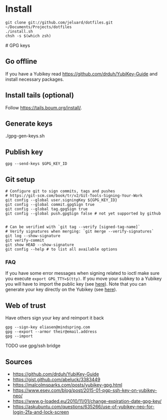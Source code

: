 # Install

```
git clone git://github.com/jeluard/dotfiles.git ~/Documents/Projects/dotfiles
./install.sh
chsh -s $(which zsh)
```

# GPG keys

## Go offline

If you have a Yubikey read https://github.com/drduh/YubiKey-Guide and install necessary packages.

## Install tails (optional)

Follow https://tails.boum.org/install/.

## Generate keys
./gpg-gen-keys.sh

## Publish key
```
gpg --send-keys $GPG_KEY_ID
```

## Git setup

```
# Configure git to sign commits, tags and pushes
# https://git-scm.com/book/tr/v2/Git-Tools-Signing-Your-Work
git config --global user.signingKey ${GPG_KEY_ID}
git config --global commit.gpgSign true
git config --global tag.gpgSign true
git config --global push.gpgSign false # not yet supported by github


# Can be verified with `git tag --verify [signed-tag-name]`
# Verify signatures when merging: `git merge --verify-signatures`
git log --show-signature
git verify-commit
git show HEAD --show-signature
git config --help # to list all available options
```

### FAQ

If you have some error messages when signing related to ioctl make sure you execute `export GPG_TTY=$(tty)`.
If you move your subkey to a Yubikey you will have to import the public key (see [here](https://gpgtools.tenderapp.com/kb/gpg-keychain-faq/gpg-keychain-not-showing-key-from-smart-card)).
Note that you can generate your key directly on the Yubikey (see [here](https://www.yubico.com/support/knowledge-base/categories/articles/use-yubikey-openpgp/#generateopenpgp)).


## Web of trust
Have others sign your key and reimport it back

```
gpg --sign-key eliasen@mindspring.com
gpg --export --armor their@email.address
gpg --import
```


TODO use gpg/ssh bridge

## Sources

* https://github.com/drduh/YubiKey-Guide
* https://gist.github.com/abeluck/3383449
* https://malcolmsparks.com/posts/yubikey-gpg.html
* https://www.esev.com/blog/post/2015-01-pgp-ssh-key-on-yubikey-neo/
* https://www.g-loaded.eu/2010/11/01/change-expiration-date-gpg-key/
* https://askubuntu.com/questions/635266/use-of-yubikey-neo-for-login-2fa-and-lock-screen